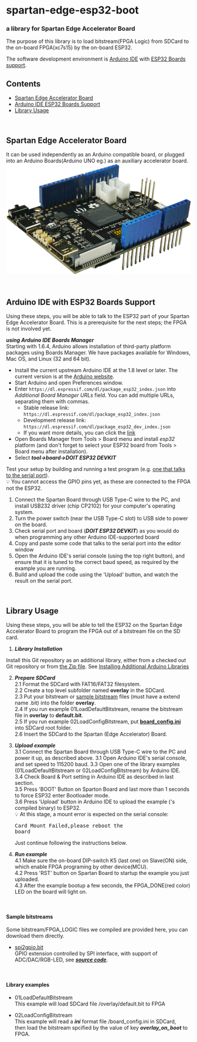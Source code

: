 # spartan-edge-esp32-boot
###  a library for Spartan Edge Accelerator Board
The purpose of this library is to load bitstream(FPGA Logic) from SDCard to the on-board FPGA(xc7s15) by the on-board ESP32.

The software development environment is [Arduino IDE](https://www.arduino.cc/en/Main/Software) with [ESP32 Boards support](https://github.com/espressif/arduino-esp32).

## Contents
- [Spartan Edge Accelerator Board](#Spartan-Edge-Accelerator-Board)
- [Arduino IDE ESP32 Boards Support](#Arduino-IDE-with-ESP32-Boards-Support)
- [Library Usage](#Library-Usage)

<br>

## Spartan Edge Accelerator Board
It can be used independently as an Arduino compatible board, or plugged into an Arduino Boards(Arduino UNO eg.) as an auxiliary accelerator board.  
![](extras/spartan.png)

<br>

## Arduino IDE with ESP32 Boards Support

Using these steps, you will be able to talk to the ESP32 part of your Spartan Edge Accelerator Board. This is a prerequisite for the next steps; the FPGA is not involved yet.

___using Arduino IDE Boards Manager___  
Starting with 1.6.4, Arduino allows installation of third-party platform packages using Boards Manager. We have packages available for Windows, Mac OS, and Linux (32 and 64 bit).

- Install the current upstream Arduino IDE at the 1.8 level or later. The current version is at the [Arduino website](http://www.arduino.cc/en/main/software).
- Start Arduino and open Preferences window.
- Enter ```https://dl.espressif.com/dl/package_esp32_index.json``` into *Additional Board Manager URLs* field. You can add multiple URLs, separating them with commas.
  - Stable release link: `https://dl.espressif.com/dl/package_esp32_index.json`  
  - Development release link: `https://dl.espressif.com/dl/package_esp32_dev_index.json`  
  - If you want more details, you can click the [link](https://github.com/espressif/arduino-esp32)
- Open Boards Manager from Tools > Board menu and install *esp32* platform (and don't forget to select your ESP32 board from Tools > Board menu after installation).
- Select ___tool->board->DOIT ESP32 DEVKIT___

Test your setup by building and running a test program (e.g. [one that talks to the serial port](https://www.arduino.cc/en/tutorial/SoftwareSerialExample)). <br>💡 You cannot access the GPIO pins yet, as these are connected to the FPGA not the ESP32.

1. Connect the Spartan Board through USB Type-C wire to the PC, and install USB232 driver (chip CP2102) for your computer's operating system.
1. Turn the power switch (near the USB Type-C slot) to USB side to power on the board.
1. Check serial port and board (___DOIT ESP32 DEVKIT___) as you would do when programming any other Arduino IDE-supported board
1. Copy and paste some code that talks to the serial port into the editor window
1. Open the Arduino IDE's serial console (using the top right button), and ensure that it is tuned to the correct baud speed, as required by the example you are running.
1. Build and upload the code using the 'Upload' button, and watch the result on the serial port.


<br>

## Library Usage

Using these steps, you will be able to tell the ESP32 on the Spartan Edge Accelerator Board to program the FPGA out of a bitstream file on the SD card.

1. ***Library Installation***  

Install this Git repository as an additional library, either from a checked out Git repository or from [the Zip file](https://github.com/sandrobenigno/spartan-edge-esp32-boot/archive/master.zip). See [Installing Additional Arduino Libraries](https://www.arduino.cc/en/Guide/Libraries)

2. ***Prepare SDCard***  
  2.1 Format the SDCard with FAT16/FAT32 filesystem.  
  2.2 Create a top level subfolder named __overlay__ in the SDCard.  
  2.3 Put your bitstream or [sample bitstream](#Sample-bitstreams) files (must have a extend name .bit) into the folder __overlay__.  
  2.4 If you run example 01LoadDefaultBitstream, rename the bitstream file in __overlay__ to __default.bit__.  
  2.5 If you run example 02LoadConfigBitstream, put [**board_config.ini**](extras/board_config.ini) into SDCard root folder.  
  2.6 Insert the SDCard to the Spartan (Edge Accelerator) Board.  

3. ***Upload example***  
  3.1 Connect the Spartan Board through USB Type-C wire to the PC and power it up, as described above.
  3.1 Open Arduino IDE's serial console, and set speed to 115200 baud.
  3.3 Open one of the library examples (01LoadDefaultBitstream or 02LoadConfigBitstream) by Arduino IDE.  
  3.4 Check Board & Port setting in Arduino IDE as described in last section.  
  3.5 Press 'BOOT' Button on Sparton Board and last more than 1 seconds to force ESP32 enter Bootloader mode.  
  3.6 Press 'Upload' button in Arduino IDE to upload the example ('s compiled binary) to ESP32.  <br>💡 At this stage, a mount error is expected on the serial console: <pre>Card Mount Failed,please reboot the board</pre> Just continue following the instructions below.

4. ***Run example***  
  4.1 Make sure the on-board DIP-switch K5 (last one) on Slave(ON) side, which enable FPGA programing by other device(MCU).  
  4.2 Press 'RST' button on Spartan Board to startup the example you just uploaded.  
  4.3 After the example bootup a few seconds, the FPGA_DONE(red color) LED on the board will light on.

<br>

#### Sample bitstreams
Some bitstream/FPGA_LOGIC files we compiled are provided here, you can download them directly.  
  + [spi2gpio.bit](Downloads/spartan-edge-ioex/tree/bitstream/bitstream)  
  GPIO extension controlled by SPI interface, with support of ADC/DAC/RGB-LED, see ***[source code](https://github.com/SEA/Demos/7.Interface/spi2gpio)***.  

<br>

#### Library examples
  + 01LoadDefaultBitstream  
    This example will load SDCard file /overlay/default.bit to FPGA  

  + 02LoadConfigBitstream  
    This example will read a ___ini___ format file /board_config.ini in SDCard,  
    then load the bitstream spcified by the value of key ***overlay_on_boot*** to FPGA.  

